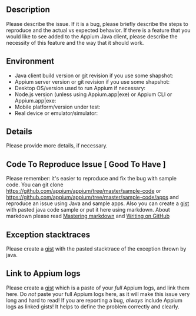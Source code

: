 ## Description

Please describe the issue. If it is a bug, please briefly describe the steps to reproduce and the actual vs expected behavior.
If there is a feature that you would like to see added to the Appium Java client, please describe the necessity of this feature and the way that it should work.

## Environment

* Java client build version or git revision if you use some shapshot:
* Appium server version or git revision if you use some shapshot:
* Desktop OS/version used to run Appium if necessary:
* Node.js version (unless using Appium.app|exe) or Appium CLI or Appium.app|exe:
* Mobile platform/version under test:
* Real device or emulator/simulator:

## Details

Please provide more details, if necessary.


## Code To Reproduce Issue [ Good To Have ]

Please remember: it's easier to reproduce and fix the bug with sample code.
You can git clone https://github.com/appium/appium/tree/master/sample-code or https://github.com/appium/appium/tree/master/sample-code/apps and reproduce an issue using Java and sample apps.
Also you can create a [gist](https://gist.github.com) with pasted java code sample or put it here using markdown. About markdown please read [Mastering markdown](https://guides.github.com/features/mastering-markdown/) and 
[Writing on GitHub](https://help.github.com/categories/writing-on-github/)

## Exception stacktraces

Please create a [gist](https://gist.github.com) with the pasted stacktrace of the exception thrown by java.

## Link to Appium logs

Please create a [gist](https://gist.github.com) which is a paste of your _full_ Appium logs, and link them here. Do _not_ paste your full Appium logs here, as it will make this issue very long and hard to read! 
If you are reporting a bug, _always_ include Appium logs as linked gists! It helps to define the problem correctly and clearly. 
